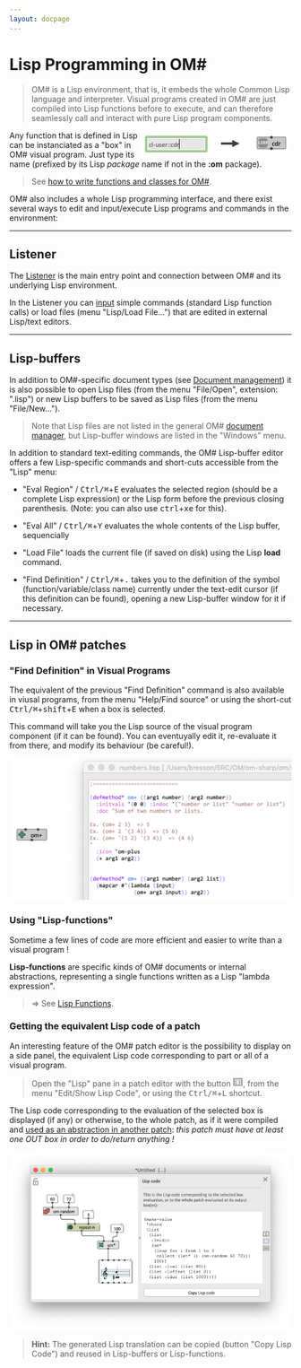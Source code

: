 ```yaml
---
layout: docpage
---
```


# Lisp Programming in OM#

> OM# is a Lisp environment, that is, it embeds the whole Common Lisp language and interpreter. Visual programs created in OM# are just compiled into Lisp functions before to execute, and can therefore seamlessly call and interact with pure Lisp program components.

> <img src="./images/lisp-in-patch.png" align="right"> 
 Any function that is defined in Lisp can be instanciated as a "box" in OM# visual program. Just type its name (prefixed by its Lisp _package_ name if not in the **:om** package).    


> See [how to write functions and classes for OM#](write-code).


OM# also includes a whole Lisp programming interface, and there exist several ways to edit and input/execute Lisp programs and commands in the environment:


------
## Listener

The [Listener](listener) is the main entry point and connection between OM# and its underlying Lisp environment.

In the Listener you can [input](listener#input-lisp-commands-in-the-listener) simple commands (standard Lisp function calls) or load files (menu "Lisp/Load File...") that are edited in external Lisp/text editors.

------
## Lisp-buffers

In addition to OM#-specific document types (see [Document management](doc-management)) it is also possible to open Lisp files (from the menu "File/Open", extension: ".lisp") or new Lisp buffers to be saved as Lisp files (from the menu "File/New...").

> Note that Lisp files are not listed in the general OM# [document manager](doc-management), but Lisp-buffer windows are listed in the "Windows" menu.

In addition to standard text-editing commands, the OM# Lisp-buffer editor offers a few Lisp-specific commands and short-cuts accessible from the "Lisp" menu:

- "Eval Region" / <kbd>Ctrl/⌘</kbd>+<kbd>E</kbd> evaluates the selected region (should be a complete Lisp expression) or the Lisp form before the previous closing parenthesis. (Note: you can also use <kbd>ctrl</kbd>+<kbd>xe</kbd> for this).


- "Eval All" / <kbd>Ctrl/⌘</kbd>+<kbd>Y</kbd> evaluates the whole contents of the Lisp buffer, sequencially

- "Load File" loads the current file (if saved on disk) using the Lisp **load** command.

- "Find Definition" / <kbd>Ctrl/⌘</kbd>+<kbd>.</kbd> takes you to the definition of the symbol (function/variable/class name) currently under the text-edit cursor (if this definition can be found), opening a new Lisp-buffer window for it if necessary.

------
## Lisp in OM# patches

### "Find Definition" in Visual Programs

The equivalent of the previous "Find Definition" command is also available in viusal programs, from the menu "Help/Find source" or using the short-cut <kbd>Ctrl/⌘</kbd>+<kbd>shift</kbd>+<kbd>E</kbd> when a box is selected. 

This command will take you the Lisp source of the visual program component (if it can be found). You can eventuyally edit it, re-evaluate it from there, and modify its behaviour (be careful!). 

<img src="./images/find-definition.png">

### Using "Lisp-functions"

Sometime a few lines of code are more efficient and easier to write than a visual program !

**Lisp-functions** are specific kinds of OM# documents or internal abstractions, representing a single functions written as a Lisp "lambda expression".

> => See [Lisp Functions](lispfun).

### Getting the equivalent Lisp code of a patch

An interesting feature of the OM# patch editor is the possibility to display on a side panel, the equivalent Lisp code corresponding to part or all of a visual program.

> Open the "Lisp" pane in a patch editor with the button <img class="embedded" src="./images/patch-button-lisp.png">, from the menu "Edit/Show Lisp Code", or using the <kbd>Ctrl/⌘</kbd>+<kbd>L</kbd> shortcut.

The Lisp code corresponding to the evaluation of the selected box is displayed (if any) or otherwise, to the whole patch, as if it were compiled and [used as an abstraction in another patch](abstraction): _this patch must have at least one OUT box in order to do/return anything !_

<img src="./images/patch-lisp-code.png">

> **Hint:** The generated Lisp translation can be copied (button "Copy Lisp Code") and reused in Lisp-buffers or Lisp-functions.

